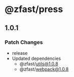 # @zfast/press

## 1.0.1

### Patch Changes

- release
- Updated dependencies
  - @zfast/utils@1.0.8
  - @zfast/webpack@1.0.8
